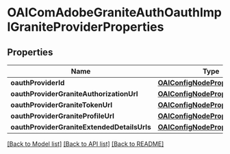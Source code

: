# OAIComAdobeGraniteAuthOauthImplGraniteProviderProperties

## Properties
Name | Type | Description | Notes
------------ | ------------- | ------------- | -------------
**oauthProviderId** | [**OAIConfigNodePropertyString***](OAIConfigNodePropertyString.md) |  | [optional] 
**oauthProviderGraniteAuthorizationUrl** | [**OAIConfigNodePropertyString***](OAIConfigNodePropertyString.md) |  | [optional] 
**oauthProviderGraniteTokenUrl** | [**OAIConfigNodePropertyString***](OAIConfigNodePropertyString.md) |  | [optional] 
**oauthProviderGraniteProfileUrl** | [**OAIConfigNodePropertyString***](OAIConfigNodePropertyString.md) |  | [optional] 
**oauthProviderGraniteExtendedDetailsUrls** | [**OAIConfigNodePropertyString***](OAIConfigNodePropertyString.md) |  | [optional] 

[[Back to Model list]](../README.md#documentation-for-models) [[Back to API list]](../README.md#documentation-for-api-endpoints) [[Back to README]](../README.md)


